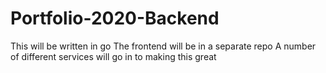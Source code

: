 # Portfolio-2020-Backend

This will be written in go
The frontend will be in a separate repo
A number of different services will go in to making this great
